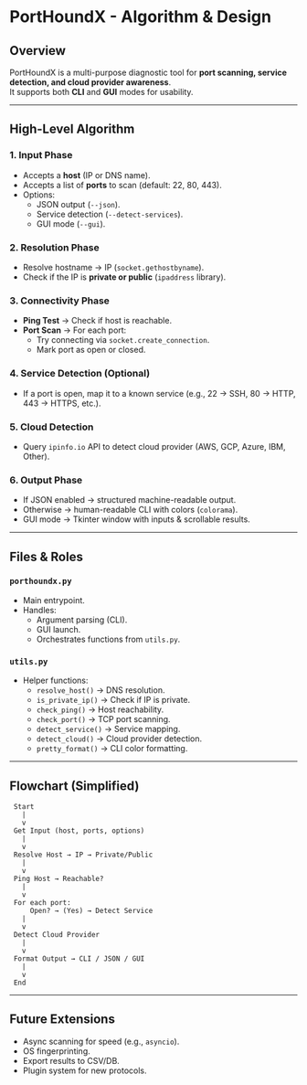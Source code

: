 
# PortHoundX - Algorithm & Design

## Overview
PortHoundX is a multi-purpose diagnostic tool for **port scanning, service detection, and cloud provider awareness**.  
It supports both **CLI** and **GUI** modes for usability.

---

## High-Level Algorithm

### 1. Input Phase
- Accepts a **host** (IP or DNS name).
- Accepts a list of **ports** to scan (default: 22, 80, 443).
- Options:
  - JSON output (`--json`).
  - Service detection (`--detect-services`).
  - GUI mode (`--gui`).

### 2. Resolution Phase
- Resolve hostname → IP (`socket.gethostbyname`).
- Check if the IP is **private or public** (`ipaddress` library).

### 3. Connectivity Phase
- **Ping Test** → Check if host is reachable.
- **Port Scan** → For each port:
  - Try connecting via `socket.create_connection`.
  - Mark port as open or closed.

### 4. Service Detection (Optional)
- If a port is open, map it to a known service (e.g., 22 → SSH, 80 → HTTP, 443 → HTTPS, etc.).

### 5. Cloud Detection
- Query `ipinfo.io` API to detect cloud provider (AWS, GCP, Azure, IBM, Other).

### 6. Output Phase
- If JSON enabled → structured machine-readable output.
- Otherwise → human-readable CLI with colors (`colorama`).
- GUI mode → Tkinter window with inputs & scrollable results.

---

## Files & Roles

### `porthoundx.py`
- Main entrypoint.
- Handles:
  - Argument parsing (CLI).
  - GUI launch.
  - Orchestrates functions from `utils.py`.

### `utils.py`
- Helper functions:
  - `resolve_host()` → DNS resolution.
  - `is_private_ip()` → Check if IP is private.
  - `check_ping()` → Host reachability.
  - `check_port()` → TCP port scanning.
  - `detect_service()` → Service mapping.
  - `detect_cloud()` → Cloud provider detection.
  - `pretty_format()` → CLI color formatting.

---

## Flowchart (Simplified)

```
 Start
   |
   v
 Get Input (host, ports, options)
   |
   v
 Resolve Host → IP → Private/Public
   |
   v
 Ping Host → Reachable?
   |
   v
 For each port:
     Open? → (Yes) → Detect Service
   |
   v
 Detect Cloud Provider
   |
   v
 Format Output → CLI / JSON / GUI
   |
   v
 End
```

---

## Future Extensions
- Async scanning for speed (e.g., `asyncio`).
- OS fingerprinting.
- Export results to CSV/DB.
- Plugin system for new protocols.
